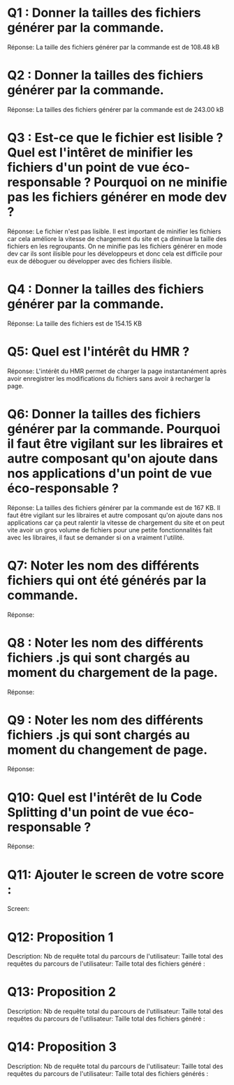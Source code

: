 # Q1 : Donner la tailles des fichiers générer par la commande.
Réponse: La taille des fichiers générer par la commande est de 108.48 kB

# Q2 : Donner la tailles des fichiers générer par la commande.
Réponse: La tailles des fichiers générer par la commande est de 243.00 kB

# Q3 : Est-ce que le fichier est lisible ? Quel est l'intêret de minifier les fichiers d'un point de vue éco-responsable ? Pourquoi on ne minifie pas les fichiers générer en mode dev ?
Réponse: Le fichier n'est pas lisible. Il est important de minifier les fichiers car cela améliore la vitesse de chargement du site et ça diminue la taille des fichiers en les regroupants. On ne minifie pas les fichiers générer en mode dev car ils sont ilisible pour les développeurs et donc cela est difficile pour eux de déboguer ou développer avec des fichiers ilisible.

# Q4 : Donner la tailles des fichiers générer par la commande.
Réponse: La taille des fichiers est de 154.15 KB

# Q5: Quel est l'intérêt du HMR ?
Réponse: L'intérêt du HMR permet de charger la page instantanément après avoir enregistrer les modifications du fichiers sans avoir à recharger la page.

# Q6: Donner la tailles des fichiers générer par la commande. Pourquoi il faut être vigilant sur les libraires et autre composant qu'on ajoute dans nos applications d'un point de vue éco-responsable ?
Réponse: La tailles des fichiers générer par la commande est de 167 KB. Il faut être vigilant sur les libraires et autre composant qu'on ajoute dans nos applications car ça peut ralentir la vitesse de chargement du site et on peut vite avoir un gros volume de fichiers pour une petite fonctionnalités fait avec les libraires, il faut se demander si on a vraiment l'utilité.

# Q7: Noter les nom des différents fichiers qui ont été générés par la commande.
Réponse:

# Q8 : Noter les nom des différents fichiers .js qui sont chargés au moment du chargement de la page.
Réponse:

# Q9 : Noter les nom des différents fichiers .js qui sont chargés au moment du changement de page.
Réponse:


# Q10: Quel est l'intérêt de lu Code Splitting d'un point de vue éco-responsable ?
Réponse:


# Q11: Ajouter le screen de votre score :
Screen:


# Q12:  Proposition 1
Description:
Nb de requête total du parcours de l'utilisateur:
Taille total des requêtes du parcours de l'utilisateur:
Taille total des fichiers généré :

# Q13:  Proposition 2
Description:
Nb de requête total du parcours de l'utilisateur:
Taille total des requêtes du parcours de l'utilisateur:
Taille total des fichiers généré :

# Q14:  Proposition 3
Description:
Nb de requête total du parcours de l'utilisateur:
Taille total des requêtes du parcours de l'utilisateur:
Taille total des fichiers générés :